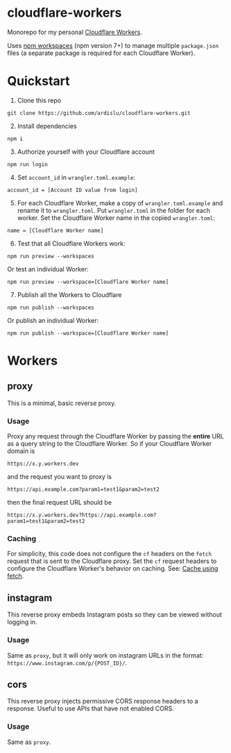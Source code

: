 # cloudflare-workers

Monorepo for my personal [Cloudflare Workers](https://workers.cloudflare.com/).

Uses [npm workspaces](https://docs.npmjs.com/cli/v7/using-npm/workspaces) (npm version 7+) to manage multiple `package.json` files (a separate package is required for each Cloudflare Worker). 

# Quickstart

1. Clone this repo
```
git clone https://github.com/ardislu/cloudflare-workers.git
```

2. Install dependencies
```
npm i
```

3. Authorize yourself with your Cloudflare account
```
npm run login
```

4. Set `account_id` in `wrangler.toml.example`:
```
account_id = [Account ID value from login]
```

5. For each Cloudflare Worker, make a copy of `wrangler.toml.example` and rename it to `wrangler.toml`. Put `wrangler.toml` in the folder for each worker. Set the Cloudflare Worker name in the copied `wrangler.toml`:
```
name = [Cloudflare Worker name]
```

6. Test that all Cloudflare Workers work:
```
npm run preview --workspaces
```

Or test an individual Worker:
```
npm run preview --workspace=[Cloudflare Worker name]
```

7. Publish all the Workers to Cloudflare
```
npm run publish --workspaces
```

Or publish an individual Worker:
```
npm run publish --workspace=[Cloudflare Worker name]
```

# Workers

## proxy

This is a minimal, basic reverse proxy.

### Usage

Proxy any request through the Cloudflare Worker by passing the **entire** URL as a query string to the Cloudflare Worker. So if your Cloudflare Worker domain is 
```
https://x.y.workers.dev
```
and the request you want to proxy is
```
https://api.example.com?param1=test1&param2=test2
```
then the final request URL should be
```
https://x.y.workers.dev?https://api.example.com?param1=test1&param2=test2
```

### Caching

For simplicity, this code does not configure the `cf` headers on the `fetch` request that is sent to the Cloudflare proxy. Set the `cf` request headers to configure the Cloudflare Worker's behavior on caching. See: [Cache using fetch](https://developers.cloudflare.com/workers/examples/cache-using-fetch). 

## instagram

This reverse proxy embeds Instagram posts so they can be viewed without logging in.

### Usage

Same as `proxy`, but it will only work on instagram URLs in the format: `https://www.instagram.com/p/{POST_ID}/`.

## cors

This reverse proxy injects permissive CORS response headers to a response. Useful to use APIs that have not enabled CORS.

### Usage

Same as `proxy`.
